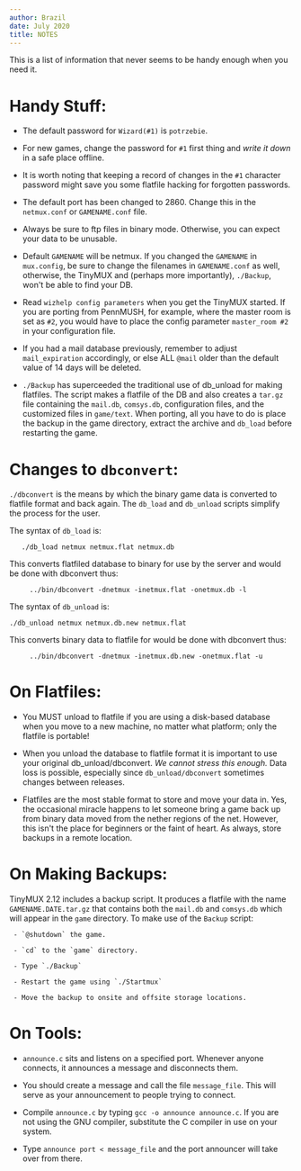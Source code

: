 ```yaml
---
author: Brazil
date: July 2020
title: NOTES
---
```


This is a list of information that never seems to be handy enough when you
need it.

# Handy Stuff:

 - The default password for `Wizard(#1)` is `potrzebie`.

 - For new games, change the password for `#1` first thing and *write it down*
   in a safe place offline.

 - It is worth noting that keeping a record of changes in the `#1` character
   password might save you some flatfile hacking for forgotten passwords.

 - The default port has been changed to 2860.  Change this in the
   `netmux.conf` or `GAMENAME.conf` file.

 - Always be sure to ftp files in binary mode.  Otherwise, you can expect
   your data to be unusable.

 - Default `GAMENAME` will be netmux.  If you changed the `GAMENAME` in
   `mux.config`, be sure to change the filenames in `GAMENAME.conf` as well,
   otherwise, the TinyMUX and (perhaps more importantly), `./Backup`, won't be
   able to find your DB.

 - Read `wizhelp config parameters` when you get the TinyMUX started.  If you
   are porting from PennMUSH, for example, where the master room is set
   as `#2`, you would have to place the config parameter `master_room #2` in
   your configuration file.

 - If you had a mail database previously, remember to adjust
   `mail_expiration` accordingly, or else ALL `@mail` older than the default
   value of 14 days will be deleted.

 - `./Backup` has superceeded the traditional use of db_unload for making
   flatfiles.  The script makes a flatfile of the DB and also creates a `tar.gz`
   file containing the `mail.db`, `comsys.db`, configuration files, and the
   customized files in `game/text`.  When porting, all you have to do is place
   the backup in the game directory, extract the archive and `db_load` before
   restarting the game.

# Changes to `dbconvert`:

`./dbconvert` is the means by which the binary game data is converted to
flatfile format and back again.  The `db_load` and `db_unload` scripts
simplify the process for the user.

The syntax of `db_load` is:
```
   ./db_load netmux netmux.flat netmux.db
```
This converts flatfiled database to binary for use by the server and would be
done with dbconvert thus:
```
     ../bin/dbconvert -dnetmux -inetmux.flat -onetmux.db -l
```
The syntax of `db_unload` is:
```
./db_unload netmux netmux.db.new netmux.flat
```
This converts binary data to flatfile for would be done with dbconvert thus:
```
     ../bin/dbconvert -dnetmux -inetmux.db.new -onetmux.flat -u
```

# On Flatfiles:

 - You MUST unload to flatfile if you are using a disk-based database when
   you move to a new machine, no matter what platform; only the flatfile is
   portable!

 - When you unload the database to flatfile format it is important to
   use your original db_unload/dbconvert.  *We cannot stress this enough.*
   Data loss is possible, especially since `db_unload/dbconvert` sometimes
   changes between releases.

 - Flatfiles are the most stable format to store and move your data in.  Yes,
   the occasional miracle happens to let someone bring a game back up from
   binary data moved from the nether regions of the net.  However, this isn't
   the place for beginners or the faint of heart.  As always, store backups in
   a remote location.

# On Making Backups:

TinyMUX 2.12 includes a backup script.  It produces a flatfile with the
name `GAMENAME.DATE.tar.gz` that contains both the `mail.db` and
`comsys.db` which will appear in the `game` directory.  To make use of the
`Backup` script:

     - `@shutdown` the game.

     - `cd` to the `game` directory.

     - Type `./Backup`

     - Restart the game using `./Startmux`

     - Move the backup to onsite and offsite storage locations.

# On Tools:

 - `announce.c` sits and listens on a specified port.  Whenever anyone
   connects, it announces a message and disconnects them.

 - You should create a message and call the file `message_file`.  This will
   serve as your announcement to people trying to connect.

 - Compile `announce.c` by typing `gcc -o announce announce.c`.  If you are
   not using the GNU compiler, substitute the C compiler in use on your
   system.

 - Type `announce port < message_file` and the port announcer will take
   over from there.
